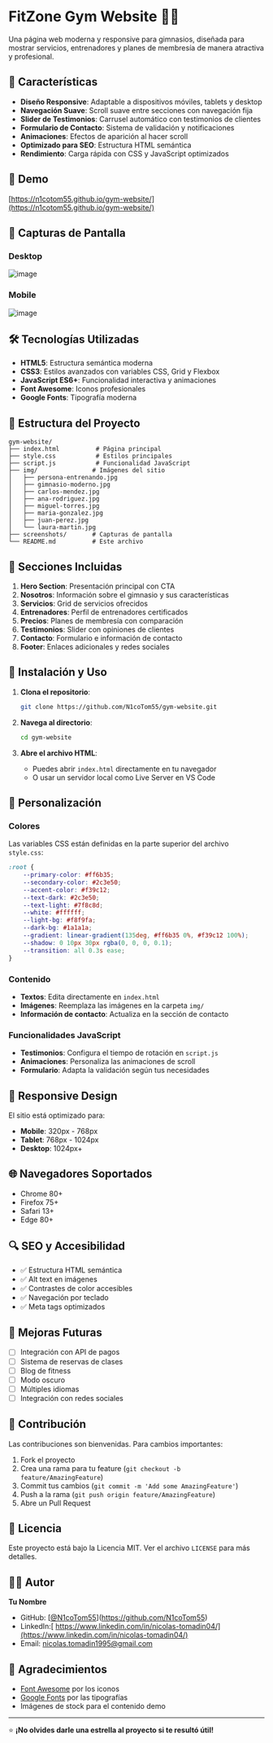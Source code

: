 # FitZone Gym Website 🏋️‍♀️

Una página web moderna y responsive para gimnasios, diseñada para mostrar servicios, entrenadores y planes de membresía de manera atractiva y profesional.

## 🌟 Características

- **Diseño Responsive**: Adaptable a dispositivos móviles, tablets y desktop
- **Navegación Suave**: Scroll suave entre secciones con navegación fija
- **Slider de Testimonios**: Carrusel automático con testimonios de clientes
- **Formulario de Contacto**: Sistema de validación y notificaciones
- **Animaciones**: Efectos de aparición al hacer scroll
- **Optimizado para SEO**: Estructura HTML semántica
- **Rendimiento**: Carga rápida con CSS y JavaScript optimizados

## 🚀 Demo

[https://n1cotom55.github.io/gym-website/](https://n1cotom55.github.io/gym-website/)

## 📱 Capturas de Pantalla

### Desktop
![image](https://github.com/user-attachments/assets/5424f8c9-c1d9-435e-ad62-ac56ac1f6fe4)


### Mobile
![image](https://github.com/user-attachments/assets/50727b94-7e1e-4fe6-a848-4032f3787f31)


## 🛠️ Tecnologías Utilizadas

- **HTML5**: Estructura semántica moderna
- **CSS3**: Estilos avanzados con variables CSS, Grid y Flexbox
- **JavaScript ES6+**: Funcionalidad interactiva y animaciones
- **Font Awesome**: Iconos profesionales
- **Google Fonts**: Tipografía moderna

## 📂 Estructura del Proyecto

```
gym-website/
├── index.html          # Página principal
├── style.css           # Estilos principales
├── script.js           # Funcionalidad JavaScript
├── img/               # Imágenes del sitio
│   ├── persona-entrenando.jpg
│   ├── gimnasio-moderno.jpg
│   ├── carlos-mendez.jpg
│   ├── ana-rodriguez.jpg
│   ├── miguel-torres.jpg
│   ├── maria-gonzalez.jpg
│   ├── juan-perez.jpg
│   └── laura-martin.jpg
├── screenshots/       # Capturas de pantalla
└── README.md          # Este archivo
```

## 🎨 Secciones Incluidas

1. **Hero Section**: Presentación principal con CTA
2. **Nosotros**: Información sobre el gimnasio y sus características
3. **Servicios**: Grid de servicios ofrecidos
4. **Entrenadores**: Perfil de entrenadores certificados
5. **Precios**: Planes de membresía con comparación
6. **Testimonios**: Slider con opiniones de clientes
7. **Contacto**: Formulario e información de contacto
8. **Footer**: Enlaces adicionales y redes sociales

## 🔧 Instalación y Uso

1. **Clona el repositorio**:
   ```bash
   git clone https://github.com/N1coTom55/gym-website.git
   ```

2. **Navega al directorio**:
   ```bash
   cd gym-website
   ```

3. **Abre el archivo HTML**:
   - Puedes abrir `index.html` directamente en tu navegador
   - O usar un servidor local como Live Server en VS Code

## 🎯 Personalización

### Colores
Las variables CSS están definidas en la parte superior del archivo `style.css`:

```css
:root {
    --primary-color: #ff6b35;
    --secondary-color: #2c3e50;
    --accent-color: #f39c12;
    --text-dark: #2c3e50;
    --text-light: #7f8c8d;
    --white: #ffffff;
    --light-bg: #f8f9fa;
    --dark-bg: #1a1a1a;
    --gradient: linear-gradient(135deg, #ff6b35 0%, #f39c12 100%);
    --shadow: 0 10px 30px rgba(0, 0, 0, 0.1);
    --transition: all 0.3s ease;
}
```

### Contenido
- **Textos**: Edita directamente en `index.html`
- **Imágenes**: Reemplaza las imágenes en la carpeta `img/`
- **Información de contacto**: Actualiza en la sección de contacto

### Funcionalidades JavaScript
- **Testimonios**: Configura el tiempo de rotación en `script.js`
- **Animaciones**: Personaliza las animaciones de scroll
- **Formulario**: Adapta la validación según tus necesidades

## 📱 Responsive Design

El sitio está optimizado para:
- **Mobile**: 320px - 768px
- **Tablet**: 768px - 1024px
- **Desktop**: 1024px+

## 🌐 Navegadores Soportados

- Chrome 80+
- Firefox 75+
- Safari 13+
- Edge 80+

## 🔍 SEO y Accesibilidad

- ✅ Estructura HTML semántica
- ✅ Alt text en imágenes
- ✅ Contrastes de color accesibles
- ✅ Navegación por teclado
- ✅ Meta tags optimizados

## 🚀 Mejoras Futuras

- [ ] Integración con API de pagos
- [ ] Sistema de reservas de clases
- [ ] Blog de fitness
- [ ] Modo oscuro
- [ ] Múltiples idiomas
- [ ] Integración con redes sociales

## 🤝 Contribución

Las contribuciones son bienvenidas. Para cambios importantes:

1. Fork el proyecto
2. Crea una rama para tu feature (`git checkout -b feature/AmazingFeature`)
3. Commit tus cambios (`git commit -m 'Add some AmazingFeature'`)
4. Push a la rama (`git push origin feature/AmazingFeature`)
5. Abre un Pull Request

## 📝 Licencia

Este proyecto está bajo la Licencia MIT. Ver el archivo `LICENSE` para más detalles.

## 👨‍💻 Autor

**Tu Nombre**
- GitHub: [[@N1coTom55](https://github.com/N1coTom55)](https://github.com/N1coTom55)
- LinkedIn:[ https://www.linkedin.com/in/nicolas-tomadin04/](https://www.linkedin.com/in/nicolas-tomadin04/)
- Email: nicolas.tomadin1995@gmail.com

## 🙏 Agradecimientos

- [Font Awesome](https://fontawesome.com/) por los iconos
- [Google Fonts](https://fonts.google.com/) por las tipografías
- Imágenes de stock para el contenido demo

---

⭐ **¡No olvides darle una estrella al proyecto si te resultó útil!**

